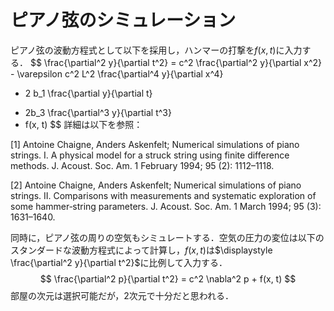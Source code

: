 # ピアノ弦のシミュレーション

ピアノ弦の波動方程式として以下を採用し，ハンマーの打撃を$f(x, t)$に入力する．
$$ \frac{\partial^2 y}{\partial t^2}
  = c^2 \frac{\partial^2 y}{\partial x^2} - \varepsilon c^2 L^2 \frac{\partial^4 y}{\partial x^4}
  - 2 b_1 \frac{\partial y}{\partial t} 
  + 2b_3 \frac{\partial^3 y}{\partial t^3}
  + f(x, t)
$$
詳細は以下を参照：

[1] Antoine Chaigne, Anders Askenfelt; Numerical simulations of piano strings. I. A physical model for a struck string using finite difference methods. J. Acoust. Soc. Am. 1 February 1994; 95 (2): 1112–1118.

[2] Antoine Chaigne, Anders Askenfelt; Numerical simulations of piano strings. II. Comparisons with measurements and systematic exploration of some hammer‐string parameters. J. Acoust. Soc. Am. 1 March 1994; 95 (3): 1631–1640.


同時に，ピアノ弦の周りの空気もシミュレートする．空気の圧力の変位は以下のスタンダードな波動方程式によって計算し，$f(x,t)$は$\displaystyle \frac{\partial^2 y}{\partial t^2}$に比例して入力する．
$$
\frac{\partial^2 p}{\partial t^2} = c^2 \nabla^2 p + f(x, t)
$$
部屋の次元は選択可能だが，2次元で十分だと思われる．
